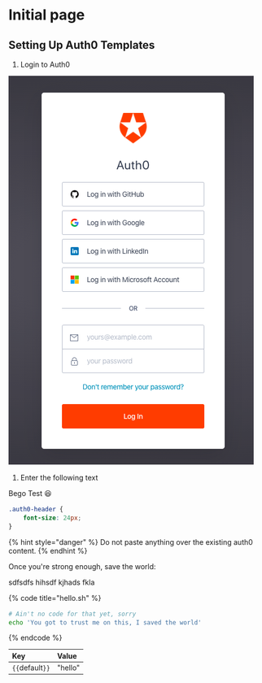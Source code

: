 # Initial page

## Setting Up Auth0 Templates

1. Login to Auth0

![Login here](.gitbook/assets/image.png)

1. Enter the following text

Bego Test 😆 



```css
.auth0-header {
    font-size: 24px;
}
```

{% hint style="danger" %}
 Do not paste anything over the existing auth0 content.
{% endhint %}

Once you're strong enough, save the world: 

sdfsdfs hihsdf kjhads fkla



{% code title="hello.sh" %}
```bash
# Ain't no code for that yet, sorry
echo 'You got to trust me on this, I saved the world'
```
{% endcode %}

| Key | Value |
| :--- | :--- |
| `{{`default`}}` | "hello" |



